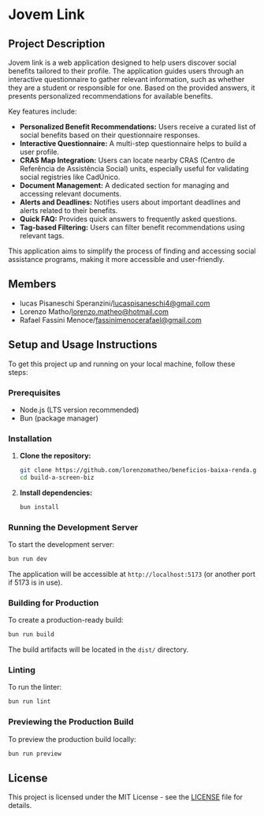 # Jovem Link

## Project Description

Jovem link is a web application designed to help users discover social benefits tailored to their profile. The application guides users through an interactive questionnaire to gather relevant information, such as whether they are a student or responsible for one. Based on the provided answers, it presents personalized recommendations for available benefits.

Key features include:

*   **Personalized Benefit Recommendations:** Users receive a curated list of social benefits based on their questionnaire responses.
*   **Interactive Questionnaire:** A multi-step questionnaire helps to build a user profile.
*   **CRAS Map Integration:** Users can locate nearby CRAS (Centro de Referência de Assistência Social) units, especially useful for validating social registries like CadÚnico.
*   **Document Management:** A dedicated section for managing and accessing relevant documents.
*   **Alerts and Deadlines:** Notifies users about important deadlines and alerts related to their benefits.
*   **Quick FAQ:** Provides quick answers to frequently asked questions.
*   **Tag-based Filtering:** Users can filter benefit recommendations using relevant tags.

This application aims to simplify the process of finding and accessing social assistance programs, making it more accessible and user-friendly.

## Members

*   lucas Pisaneschi Speranzini/lucaspisaneschi4@gmail.com
*   Lorenzo Matho/lorenzo.matheo@hotmail.com
*   Rafael Fassini Menoce/fassinimenocerafael@gmail.com
 

## Setup and Usage Instructions

To get this project up and running on your local machine, follow these steps:

### Prerequisites

*   Node.js (LTS version recommended)
*   Bun (package manager)

### Installation

1.  **Clone the repository:**
    ```bash
    git clone https://github.com/lorenzomatheo/beneficios-baixa-renda.git
    cd build-a-screen-biz
    ```

2.  **Install dependencies:**
    ```bash
    bun install
    ```

### Running the Development Server

To start the development server:

```bash
bun run dev
```

The application will be accessible at `http://localhost:5173` (or another port if 5173 is in use).

### Building for Production

To create a production-ready build:

```bash
bun run build
```

The build artifacts will be located in the `dist/` directory.

### Linting

To run the linter:

```bash
bun run lint
```

### Previewing the Production Build

To preview the production build locally:

```bash
bun run preview
```

## License

This project is licensed under the MIT License - see the [LICENSE](LICENSE) file for details.

